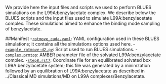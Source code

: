 We provide here the input files and scripts we used to perform BLUES simulations on the L99A:benzylacetate complex. We describe below the BLUES scripts and the input files used to simulate L99A:benzylacetate complex. These simulations aimed to enhance the binding mode sampling of benzylacetate.

##Manifest
-[`rotmove_cuda.yaml`](rotmove_cuda.yaml): YAML configuration used in these BLUES simulations; it contains all the simulations options used here.
-[`example_rotmove-d2.py`](example_rotmove-d2.py): Script used to run BLUES simulations.
-[`complex.prmtop`](complex.prmtop): AMBER parameter file of the solvated L99A:benzylacetate complex.
-[`step8.rst7`](step8.rst7): Coordinate file for an equilibrated solvated box L99A:benzylacetate system; this file was generated by a minimzation followed by an equilibration of L99A:benzylacetate as described in ../Classical MD simulations/MD on L99A complexes/Benzylacetate.
